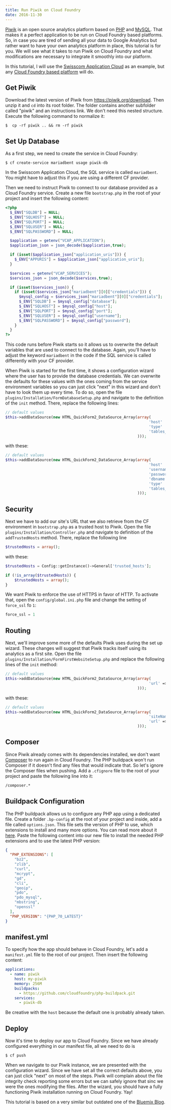 ```yaml
---
title: Run Piwik on Cloud Foundry
date: 2016-11-30
---
```


[Piwik](https://piwik.org/) is an open source analytics platform based on [PHP](https://secure.php.net/) and [MySQL](https://www.mysql.com/). That makes it a perfect application to be run on Cloud Foundry based platforms. So, in case you are tired of sending all your data to Google Analytics but rather want to have your own analytics platform in place, this tutorial is for you. We will see what it takes to run Piwik on Cloud Foundry and what modifications are necessary to integrate it smoothly into our platform.

In this tutorial, I will use the [Swisscom Application Cloud](https://developer.swisscom.com/) as an example, but any [Cloud Foundry based platform](https://www.cloudfoundry.org/use/cloud-foundry-certified/) will do.

## Get Piwik

Download the latest version of Piwik from <https://piwik.org/download>. Then unzip it and `cd` into its root folder. The folder contains another subfolder called "piwik" and an instructions link. We don't need this nested structure. Execute the following command to normalize it:

```shell
$  cp -rf piwik .. && rm -rf piwik
```

## Set Up Database

As a first step, we need to create the service in Cloud Foundry:

```shell
$ cf create-service mariadbent usage piwik-db
```

In the Swisscom Application Cloud, the SQL service is called `mariadbent`. You might have to adjust this if you are using a different CF provider.

Then we need to instruct Piwik to connect to our database provided as a Cloud Foundry service. Create a new file `bootstrap.php` in the root of your project and insert the following content:

```php
<?php
  $_ENV["SQLDB"] = NULL;
  $_ENV["SQLHOST"] = NULL;
  $_ENV["SQLPORT"] = NULL;
  $_ENV["SQLUSER"] = NULL;
  $_ENV["SQLPASSWORD"] = NULL;

  $application = getenv("VCAP_APPLICATION");
  $application_json = json_decode($application,true);

  if (isset($application_json["application_uris"])) {
    $_ENV["APPURIS"] = $application_json["application_uris"];
  }

  $services = getenv("VCAP_SERVICES");
  $services_json = json_decode($services,true);

  if (isset($services_json)) {
    if (isset($services_json["mariadbent"][0]["credentials"])) {
      $mysql_config = $services_json["mariadbent"][0]["credentials"];
      $_ENV["SQLDB"] = $mysql_config["database"];
      $_ENV["SQLHOST"] = $mysql_config["host"];
      $_ENV["SQLPORT"] = $mysql_config["port"];
      $_ENV["SQLUSER"] = $mysql_config["username"];
      $_ENV["SQLPASSWORD"] = $mysql_config["password"];
    }
  }
?>
```

This code runs before Piwik starts so it allows us to overwrite the default variables that are used to connect to the database. Again, you'll have to adjust the keyword `mariadbent` in the code if the SQL service is called differently with your CF provider.

When Piwik is started for the first time, it shows a configuration wizard where the user has to provide the database credentials. We can overwrite the defaults for these values with the ones coming from the service environment variables so you can just click "next" in this wizard and don't have to look them up every time. To do so, open the file `plugins/Installation/FormDatabaseSetup.php` and navigate to the definition of the `init` method. There, replace the following lines:

```php
// default values
$this->addDataSource(new HTML_QuickForm2_DataSource_Array(array(
                                                               'host'          => '127.0.0.1',
                                                               'type'          => $defaultDatabaseType,
                                                               'tables_prefix' => 'piwik_',
                                                          )));
```

with these:

```php
// default values
$this->addDataSource(new HTML_QuickForm2_DataSource_Array(array(
                                                               'host'          => $_ENV["SQLHOST"].':'.$_ENV["SQLPORT"],
                                                               'username'      => $_ENV["SQLUSER"],
                                                               'password'      => $_ENV["SQLPASSWORD"],
                                                               'dbname'        => $_ENV["SQLDB"],
                                                               'type'          => $defaultDatabaseType,
                                                               'tables_prefix' => 'piwik_',
                                                          )));
```

## Security

Next we have to add our site's URL that we also retrieve from the CF environment in `bootstrap.php` as a trusted host to Piwik. Open the file `plugins/Installation/Controller.php` and navigate to definition of the `addTrustedHosts` method. There, replace the following line

```php
$trustedHosts = array();
```

with these:

```php
$trustedHosts = Config::getInstance()->General['trusted_hosts'];

if (!is_array($trustedHosts)) {
    $trustedHosts = array();
}
```

We want Piwik to enforce the use of HTTPS in favor of HTTP. To activate that, open the `config/global.ini.php` file and change the setting of `force_ssl` fo `1`:

```php
force_ssl = 1
```

## Routing

Next, we'll improve some more of the defaults Piwik uses during the set up wizard. These changes will suggest that Piwik tracks itself using its analytics as a first site. Open the file `plugins/Installation/FormFirstWebsiteSetup.php` and replace the following lines of the `init` method:

```php
// default values
$this->addDataSource(new HTML_QuickForm2_DataSource_Array(array(
                                                               'url' => $urlExample,
                                                          )));
```

with these:

```php
// default values
$this->addDataSource(new HTML_QuickForm2_DataSource_Array(array(
                                                               'siteName' => $_ENV["APPURIS"][0],
                                                               'url' => "https://" . $_ENV["APPURIS"][0],
                                                          )));
```

## Composer

Since Piwik already comes with its dependencies installed, we don't want [Composer](https://getcomposer.org/) to run again in Cloud Foundry. The PHP buildpack won't run Composer if it doesn't find any files that would indicate that. So let's ignore the Composer files when pushing. Add a `.cfignore` file to the root of your project and paste the following line into it:

```txt
/composer.*
```

## Buildpack Configuration

The PHP buildpack allows us to configure any PHP app using a dedicated file. Create a folder `.bp-config` at the root of your project and inside, add a file called `options.json`. This file sets the version of PHP to use, which extensions to install and many more options. You can read more about it [here](http://docs.cloudfoundry.org/buildpacks/php/gsg-php-config.html). Paste the following content into our new file to install the needed PHP extensions and to use the latest PHP version:

```json
{
  "PHP_EXTENSIONS": [
    "bz2",
    "zlib",
    "curl",
    "mcrypt",
    "gd",
    "cli",
    "geoip",
    "pdo",
    "pdo_mysql",
    "mbstring",
    "openssl"
  ],
  "PHP_VERSION": "{PHP_70_LATEST}"
}
```

## manifest.yml

To specify how the app should behave in Cloud Foundry, let's add a `manifest.yml` file to the root of our project. Then insert the following content:

```yaml
applications:
  - name: piwik
    host: my-piwik
    memory: 256M
    buildpacks:
      - https://github.com/cloudfoundry/php-buildpack.git
    services:
      - piwik-db
```

Be creative with the `host` because the default one is probably already taken.

## Deploy

Now it's time to deploy our app to Cloud Foundry. Since we have already configured everything in our manifest file, all we need to do is

```shell
$ cf push
```

When we navigate to our Piwik instance, we are presented with the configuration wizard. Since we have set all the correct defaults above, you can just click "next" on most of the steps. Piwik will complain about the file integrity check reporting some errors but we can safely ignore that sinc we were the ones modifying the files. After the wizard, you should have a fully functioning Piwik installation running on Cloud Foundry. Yay!

This tutorial is based on a very similar but outdated one of the [Bluemix Blog](https://www.ibm.com/blogs/bluemix/2014/07/getting-started-piwik-ibm-bluemix/).
